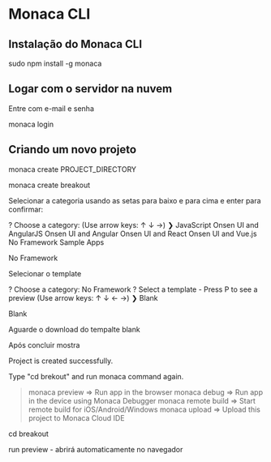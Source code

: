 # Monaca CLI

## Instalação do Monaca CLI

sudo npm install -g monaca

## Logar com o servidor na nuvem

Entre com e-mail e senha

monaca login

## Criando um novo projeto

monaca create PROJECT_DIRECTORY

monaca create breakout

Selecionar a categoria usando as setas para baixo e para cima e enter para confirmar:

? Choose a category: (Use arrow keys: ↑ ↓ →)
❯ JavaScript 
  Onsen UI and AngularJS 
  Onsen UI and Angular 
  Onsen UI and React 
  Onsen UI and Vue.js 
  No Framework 
  Sample Apps 

No Framework

Selecionar o template

? Choose a category: No Framework
? Select a template - Press P to see a preview (Use arrow keys: ↑ ↓ ← →)
❯ Blank 

Blank

Aguarde o download do tempalte blank

Após concluir mostra

Project is created successfully.

Type "cd brekout" and run monaca command again.
  > monaca preview      => Run app in the browser
  > monaca debug        => Run app in the device using Monaca Debugger
  > monaca remote build => Start remote build for iOS/Android/Windows
  > monaca upload       => Upload this project to Monaca Cloud IDE

cd breakout

run preview - abrirá automaticamente no navegador


